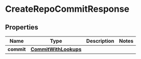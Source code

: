 

# CreateRepoCommitResponse


## Properties

| Name | Type | Description | Notes |
|------------ | ------------- | ------------- | -------------|
|**commit** | [**CommitWithLookups**](CommitWithLookups.md) |  |  |



